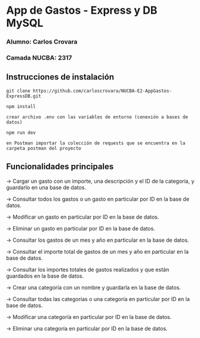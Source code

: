 # App de Gastos - Express y DB MySQL

### Alumno: Carlos Crovara

### Camada NUCBA: 2317

## Instrucciones de instalación

```
git clone https://github.com/carloscrovara/NUCBA-E2-AppGastos-ExpressDB.git

npm install

crear archivo .env con las variables de entorno (conexión a bases de datos)

npm run dev

en Postman importar la colección de requests que se encuentra en la carpeta postman del proyecto
```

## Funcionalidades principales

-> Cargar un gasto con un importe, una descripción y el ID de la categoría, y guardarlo en una base de datos. 

-> Consultar todos los gastos o un gasto en particular por ID en la base de datos.

-> Modificar un gasto en particular por ID en la base de datos.

-> Eliminar un gasto en particular por ID en la base de datos.

-> Consultar los gastos de un mes y año en particular en la base de datos.

-> Consultar el importe total de gastos de un mes y año en particular en la base de datos.

-> Consultar los importes totales de gastos realizados y que están guardados en la base de datos.

-> Crear una categoría con un nombre y guardarla en la base de datos.

-> Consultar todas las categorías o una categoría en particular por ID en la base de datos.

-> Modificar una categoría en particular por ID en la base de datos.

-> Eliminar una categoría en particular por ID en la base de datos.